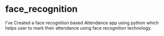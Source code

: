# face_recognition
I've Created a face recognition based Attendance app using python which helps user to mark their attendance using face recognition technology.
